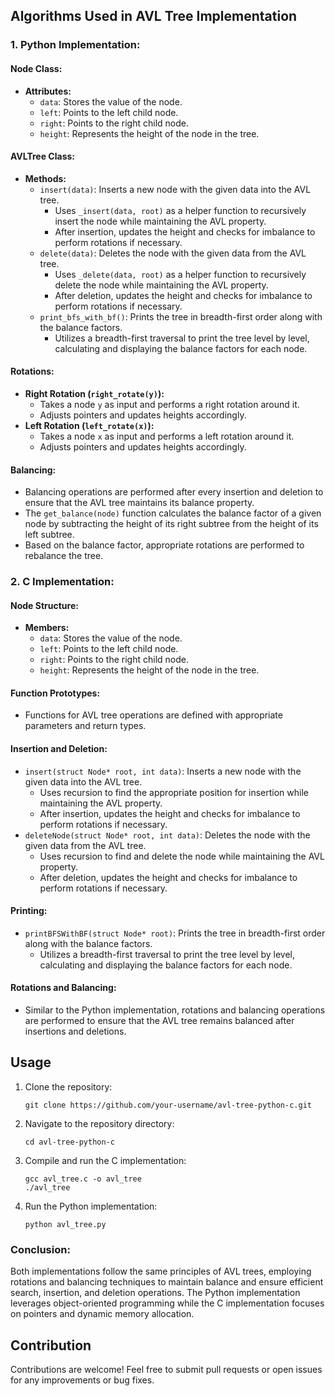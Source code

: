 ## Algorithms Used in AVL Tree Implementation

### 1. Python Implementation:

#### Node Class:
- **Attributes:**
  - `data`: Stores the value of the node.
  - `left`: Points to the left child node.
  - `right`: Points to the right child node.
  - `height`: Represents the height of the node in the tree.

#### AVLTree Class:
- **Methods:**
  - `insert(data)`: Inserts a new node with the given data into the AVL tree.
    - Uses `_insert(data, root)` as a helper function to recursively insert the node while maintaining the AVL property.
    - After insertion, updates the height and checks for imbalance to perform rotations if necessary.
  - `delete(data)`: Deletes the node with the given data from the AVL tree.
    - Uses `_delete(data, root)` as a helper function to recursively delete the node while maintaining the AVL property.
    - After deletion, updates the height and checks for imbalance to perform rotations if necessary.
  - `print_bfs_with_bf()`: Prints the tree in breadth-first order along with the balance factors.
    - Utilizes a breadth-first traversal to print the tree level by level, calculating and displaying the balance factors for each node.

#### Rotations:
- **Right Rotation (`right_rotate(y)`):**
  - Takes a node `y` as input and performs a right rotation around it.
  - Adjusts pointers and updates heights accordingly.
- **Left Rotation (`left_rotate(x)`):**
  - Takes a node `x` as input and performs a left rotation around it.
  - Adjusts pointers and updates heights accordingly.

#### Balancing:
- Balancing operations are performed after every insertion and deletion to ensure that the AVL tree maintains its balance property.
- The `get_balance(node)` function calculates the balance factor of a given node by subtracting the height of its right subtree from the height of its left subtree.
- Based on the balance factor, appropriate rotations are performed to rebalance the tree.

### 2. C Implementation:

#### Node Structure:
- **Members:**
  - `data`: Stores the value of the node.
  - `left`: Points to the left child node.
  - `right`: Points to the right child node.
  - `height`: Represents the height of the node in the tree.

#### Function Prototypes:
- Functions for AVL tree operations are defined with appropriate parameters and return types.

#### Insertion and Deletion:
- `insert(struct Node* root, int data)`: Inserts a new node with the given data into the AVL tree.
  - Uses recursion to find the appropriate position for insertion while maintaining the AVL property.
  - After insertion, updates the height and checks for imbalance to perform rotations if necessary.
- `deleteNode(struct Node* root, int data)`: Deletes the node with the given data from the AVL tree.
  - Uses recursion to find and delete the node while maintaining the AVL property.
  - After deletion, updates the height and checks for imbalance to perform rotations if necessary.

#### Printing:
- `printBFSWithBF(struct Node* root)`: Prints the tree in breadth-first order along with the balance factors.
  - Utilizes a breadth-first traversal to print the tree level by level, calculating and displaying the balance factors for each node.

#### Rotations and Balancing:
- Similar to the Python implementation, rotations and balancing operations are performed to ensure that the AVL tree remains balanced after insertions and deletions.


## Usage

1. Clone the repository:
   ```
   git clone https://github.com/your-username/avl-tree-python-c.git
   ```

2. Navigate to the repository directory:
   ```
   cd avl-tree-python-c
   ```

3. Compile and run the C implementation:
   ```
   gcc avl_tree.c -o avl_tree
   ./avl_tree
   ```

4. Run the Python implementation:
   ```
   python avl_tree.py
   ```

   
### Conclusion:
Both implementations follow the same principles of AVL trees, employing rotations and balancing techniques to maintain balance and ensure efficient search, insertion, and deletion operations. The Python implementation leverages object-oriented programming while the C implementation focuses on pointers and dynamic memory allocation.



## Contribution

Contributions are welcome! Feel free to submit pull requests or open issues for any improvements or bug fixes.
